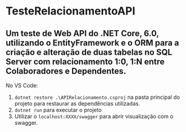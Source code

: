 # TesteRelacionamentoAPI
Um teste de Web API do .NET Core, 6.0, utilizando o EntityFramework e o ORM para a criação e alteração de duas tabelas no SQL Server com relacionamento 1:0, 1:N entre Colaboradores e Dependentes. 
---
No VS Code:<br>
 1. `dotnet restore .\APIRelacionamento.csproj` na pasta principal do projeto para restaurar as dependências utilizadas. <br>
 2. `dotnet run` para executar o projeto <br> 
 3. Utilizar o `localhost:XXXX/swagger` para abrir visualização com o swagger. 

